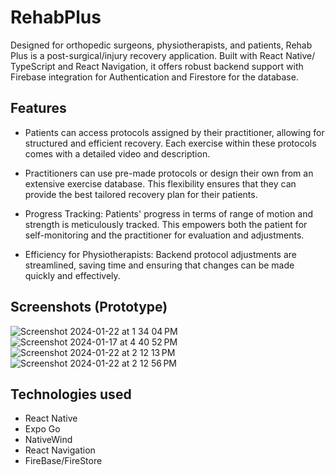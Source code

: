 # RehabPlus
Designed for orthopedic surgeons, physiotherapists, and patients, Rehab Plus is a post-surgical/injury recovery application. Built with React Native/ TypeScript and React Navigation, it offers robust backend support with Firebase integration for Authentication and Firestore for the database.

## Features

- Patients can access protocols assigned by their practitioner, allowing for structured and efficient recovery. Each exercise within these protocols comes with a detailed video and description.

- Practitioners can use pre-made protocols or design their own from an extensive exercise database. This flexibility ensures that they can provide the best tailored recovery plan for their patients.

- Progress Tracking: Patients' progress in terms of range of motion and strength is meticulously tracked. This empowers both the patient for self-monitoring and the practitioner for evaluation and adjustments.

- Efficiency for Physiotherapists: Backend protocol adjustments are streamlined, saving time and ensuring that changes can be made quickly and effectively.

## Screenshots (Prototype)
![Screenshot 2024-01-22 at 1 34 04 PM](https://github.com/StunnaDawg/RehabPlus/assets/117373824/56b66e41-4b7c-4e18-9474-823a27796f42)
![Screenshot 2024-01-17 at 4 40 52 PM](https://github.com/StunnaDawg/RehabPlus/assets/117373824/5a2e62df-d0f0-4c42-811c-5b5b5ddd0cdd)
![Screenshot 2024-01-22 at 2 12 13 PM](https://github.com/StunnaDawg/RehabPlus/assets/117373824/92e7310b-8577-4c9c-80d8-9b2e31f65550)
![Screenshot 2024-01-22 at 2 12 56 PM](https://github.com/StunnaDawg/RehabPlus/assets/117373824/36775115-34c9-40f0-8912-fe7e63f91b10)


## Technologies used
- React Native
- Expo Go
- NativeWind
- React Navigation
- FireBase/FireStore
